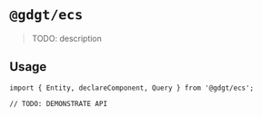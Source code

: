 # `@gdgt/ecs`

> TODO: description

## Usage

```
import { Entity, declareComponent, Query } from '@gdgt/ecs';

// TODO: DEMONSTRATE API
```

